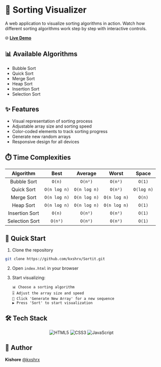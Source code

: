# 🔄 Sorting Visualizer

A web application to visualize sorting algorithms in action. Watch how different sorting algorithms work step by step with interactive controls.

🌐 **[Live Demo](https://kxshrx.github.io/Sortit/)**

## 📊 Available Algorithms

- Bubble Sort
- Quick Sort
- Merge Sort
- Heap Sort
- Insertion Sort
- Selection Sort

## ✨ Features

- Visual representation of sorting process
- Adjustable array size and sorting speed
- Color-coded elements to track sorting progress
- Generate new random arrays
- Responsive design for all devices

## ⏱️ Time Complexities

<div align="center">

| Algorithm | Best | Average | Worst | Space |
|:---------:|:----:|:-------:|:-----:|:-----:|
| Bubble Sort | `O(n)` | `O(n²)` | `O(n²)` | `O(1)` |
| Quick Sort | `O(n log n)` | `O(n log n)` | `O(n²)` | `O(log n)` |
| Merge Sort | `O(n log n)` | `O(n log n)` | `O(n log n)` | `O(n)` |
| Heap Sort | `O(n log n)` | `O(n log n)` | `O(n log n)` | `O(1)` |
| Insertion Sort | `O(n)` | `O(n²)` | `O(n²)` | `O(1)` |
| Selection Sort | `O(n²)` | `O(n²)` | `O(n²)` | `O(1)` |

</div>

## 🚀 Quick Start

1. Clone the repository
```bash
git clone https://github.com/kxshrx/Sortit.git
```

2. Open `index.html` in your browser

3. Start visualizing:
   ```
   📊 Choose a sorting algorithm
   🎚️ Adjust the array size and speed
   🔄 Click 'Generate New Array' for a new sequence
   ▶️ Press 'Sort' to start visualization
   ```

## 🛠️ Tech Stack

<div align="center">

![HTML5](https://img.shields.io/badge/HTML5-E34F26?style=for-the-badge&logo=html5&logoColor=white)
![CSS3](https://img.shields.io/badge/CSS3-1572B6?style=for-the-badge&logo=css3&logoColor=white)
![JavaScript](https://img.shields.io/badge/JavaScript-F7DF1E?style=for-the-badge&logo=javascript&logoColor=black)

</div>

## 👤 Author

**Kishore**  [@kxshrx](https://github.com/kxshrx)
